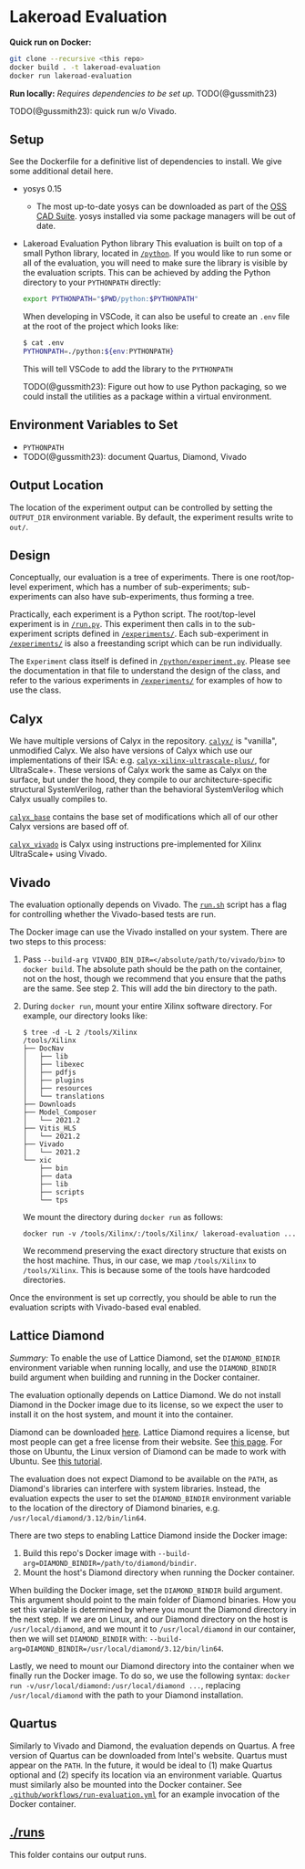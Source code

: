 # Lakeroad Evaluation

**Quick run on Docker:**

```sh
git clone --recursive <this repo>
docker build . -t lakeroad-evaluation
docker run lakeroad-evaluation
```

**Run locally:** *Requires dependencies to be set up.* TODO(@gussmith23)

TODO(@gussmith23): quick run w/o Vivado.

## Setup

See the Dockerfile for a definitive list of dependencies to install.
We give some additional detail here.

- yosys 0.15
  - The most up-to-date yosys can be downloaded as part of the [OSS CAD Suite](https://github.com/YosysHQ/oss-cad-suite-build/releases).
    yosys installed via some package managers will be out of date.

- Lakeroad Evaluation Python library
  This evaluation is built on top of a small Python library,
    located in [`/python`](/python/).
  If you would like to run some or all of the evaluation,
    you will need to make sure
    the library is visible
    by the evaluation scripts.
  This can be achieved by
    adding the Python directory to your `PYTHONPATH` directly:

  ```sh
  export PYTHONPATH="$PWD/python:$PYTHONPATH"
  ```

  When developing in VSCode,
    it can also be useful
    to create an `.env` file
    at the root of the project
    which looks like:

  ```sh
  $ cat .env
  PYTHONPATH=./python:${env:PYTHONPATH}
  ```

  This will tell VSCode to add the library to the `PYTHONPATH`

  TODO(@gussmith23): Figure out how to use Python packaging, so we could install
    the utilities as a package within a virtual environment.

## Environment Variables to Set

- `PYTHONPATH`
- TODO(@gussmith23): document Quartus, Diamond, Vivado

## Output Location

The location of the experiment output
  can be controlled
  by setting the
  `OUTPUT_DIR` environment variable.
By default, the experiment results
  write to `out/`.

## Design

Conceptually, our evaluation is
  a tree of experiments.
There is one root/top-level experiment,
  which has a number of sub-experiments;
  sub-experiments can also have sub-experiments,
  thus forming a tree.

Practically, each experiment is a Python script.
The root/top-level experiment
  is in [`/run.py`](/run.py).
This experiment
  then calls in to the sub-experiment scripts
  defined in [`/experiments/`](/experiments/).
Each sub-experiment
  in [`/experiments/`](/experiments/)
  is also a freestanding script which can be run individually.

The `Experiment` class itself is defined in
  [`/python/experiment.py`](/python/experiment.py).
Please see the documentation in that file to understand
  the design of the class,
  and refer to the various experiments
  in [`/experiments/`](/experiments/)
  for examples of how to use the class.
  
## Calyx

We have multiple versions of Calyx in the repository.
[`calyx/`](./calyx/) is "vanilla", unmodified Calyx.
We also have versions of Calyx which use our implementations of their ISA:
  e.g.
  [`calyx-xilinx-ultrascale-plus/`](./calyx-xilinx-ultrascale-plus/), for UltraScale+.
These versions of Calyx
  work the same as Calyx on the surface,
  but under the hood,
  they compile to our architecture-specific
  structural SystemVerilog,
  rather than the behavioral SystemVerilog
  which Calyx usually compiles to.

[`calyx_base`](./calyx_base/)
  contains the base set of modifications
  which all of our other Calyx versions
  are based off of.

[`calyx_vivado`](./calyx_vivado//)
  is Calyx using instructions pre-implemented
  for Xilinx UltraScale+
  using Vivado.

## Vivado

The evaluation optionally depends
  on Vivado.
The [`run.sh`](/run.sh) script
  has a flag for controlling whether
  the Vivado-based tests are run.

The Docker image can use the Vivado installed on your system.
There are two steps to this process:

1. Pass `--build-arg VIVADO_BIN_DIR=</absolute/path/to/vivado/bin>`
    to `docker build`.
    The absolute path should be the path on the container,
      not on the host, though we recommend that you ensure
      that the paths are the same. See step 2.
    This will add the bin directory to the path.
2. During `docker run`, mount your entire Xilinx software directory. For example, our
    directory looks like:

    ```raw
    $ tree -d -L 2 /tools/Xilinx
    /tools/Xilinx
    ├── DocNav
    │   ├── lib
    │   ├── libexec
    │   ├── pdfjs
    │   ├── plugins
    │   ├── resources
    │   └── translations
    ├── Downloads
    ├── Model_Composer
    │   └── 2021.2
    ├── Vitis_HLS
    │   └── 2021.2
    ├── Vivado
    │   └── 2021.2
    └── xic
        ├── bin
        ├── data
        ├── lib
        ├── scripts
        └── tps
    ```

    We mount the directory during `docker run` as follows:

    ```shell
    docker run -v /tools/Xilinx/:/tools/Xilinx/ lakeroad-evaluation ...
    ```

    We recommend preserving the exact directory structure that exists on the host machine.
    Thus, in our case, we map `/tools/Xilinx` to `/tools/Xilinx`.
    This is because some of the tools have hardcoded directories.

Once the environment is set up correctly, you should be able
  to run the evaluation scripts
  with Vivado-based eval enabled.

## Lattice Diamond

*Summary:* To enable the use of Lattice Diamond,
  set the `DIAMOND_BINDIR` environment variable when running locally,
  and use the `DIAMOND_BINDIR` build argument
  when building and running in the Docker container.

The evaluation optionally depends
  on Lattice Diamond.
We do not install Diamond in the Docker image
  due to its license,
  so we expect the user to install it
  on the host system,
  and mount it into the container.

Diamond
  can be downloaded
  [here](https://www.latticesemi.com/latticediamond).
Lattice Diamond requires a license,
  but most people can get a free license from their website.
See [this page](https://www.latticesemi.com/en/Support/Licensing).
For those on Ubuntu, the Linux version
  of Diamond
  can be made to work with Ubuntu.
See [this tutorial](https://community.element14.com/technologies/fpga-group/b/blog/posts/getting-started-with-the-tinyfpga-lattice-diamond-3-12-on-ubuntu-18-04).

The evaluation does not expect
  Diamond to be available on the `PATH`,
  as Diamond's libraries can interfere with system libraries.
Instead, the evaluation expects the user to set
  the `DIAMOND_BINDIR`
  environment variable
  to the location of the directory
  of Diamond binaries,
  e.g. `/usr/local/diamond/3.12/bin/lin64`.
  
There are two steps
  to enabling Lattice Diamond
  inside the Docker image:

1. Build this repo's Docker image with `--build-arg=DIAMOND_BINDIR=/path/to/diamond/bindir`.
2. Mount the host's Diamond directory when running the Docker container.

When building the Docker image,
  set the `DIAMOND_BINDIR` build argument.
This argument should point to the main folder of Diamond binaries.
How you set this variable is determined
  by where you mount
  the Diamond directory
  in the next step.
If we are on Linux, and our Diamond directory
  on the host
  is `/usr/local/diamond`,
  and we mount it to
  `/usr/local/diamond`
  in our container,
  then we will set `DIAMOND_BINDIR` with:
  `--build-arg=DIAMOND_BINDIR=/usr/local/diamond/3.12/bin/lin64`.

Lastly,
  we need to mount
  our Diamond directory
  into the container
  when we finally run the Docker image.
To do so, we use the following syntax:
  `docker run -v/usr/local/diamond:/usr/local/diamond ...`,
  replacing `/usr/local/diamond` with the path
  to your Diamond installation.
  
## Quartus

Similarly to Vivado and Diamond,
  the evaluation depends on Quartus.
A free version of Quartus can be downloaded
  from Intel's website.
Quartus must appear on the `PATH`.
In the future, it would be ideal to
  (1) make Quartus optional and
  (2) specify its location via an environment variable.
Quartus must similarly also be mounted into the Docker container.
See [`.github/workflows/run-evaluation.yml`](./.github/workflows/run-evaluation.yml)
  for an example invocation of the Docker container.

## [./runs](./runs)

This folder contains our output runs.
